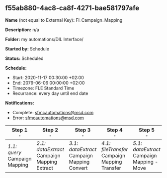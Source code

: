 ## f55ab880-4ac8-ca8f-4271-bae581797afe

**Name** (not equal to External Key)**:** FI_Campaign_Mapping

**Description:** n/a

**Folder:** my automations/DIL Interface/

**Started by:** Schedule

**Status:** Scheduled

**Schedule:**

* Start: 2020-11-17 00:30:00 +02:00
* End: 2079-06-06 00:00:00 +02:00
* Timezone: FLE Standard Time
* Recurrance: every day until end date

**Notifications:**

* Complete: sfmcautomations@msd.com
* Error: sfmcautomations@msd.com

| Step 1<br>_<small>-</small>_ | Step 2<br>_<small>-</small>_ | Step 3<br>_<small>-</small>_ | Step 4<br>_<small>-</small>_ | Step 5<br>_<small>-</small>_ |
| --- | --- | --- | --- | --- |
| _1.1: query_<br>Campaign Mapping | _2.1: dataExtract_<br>Campaign Mapping Extract | _3.1: dataExtract_<br>Campaign Mapping Convert | _4.1: fileTransfer_<br>Campaign Mapping Transfer | _5.1: dataExtract_<br>Campaign Mapping - Move |
